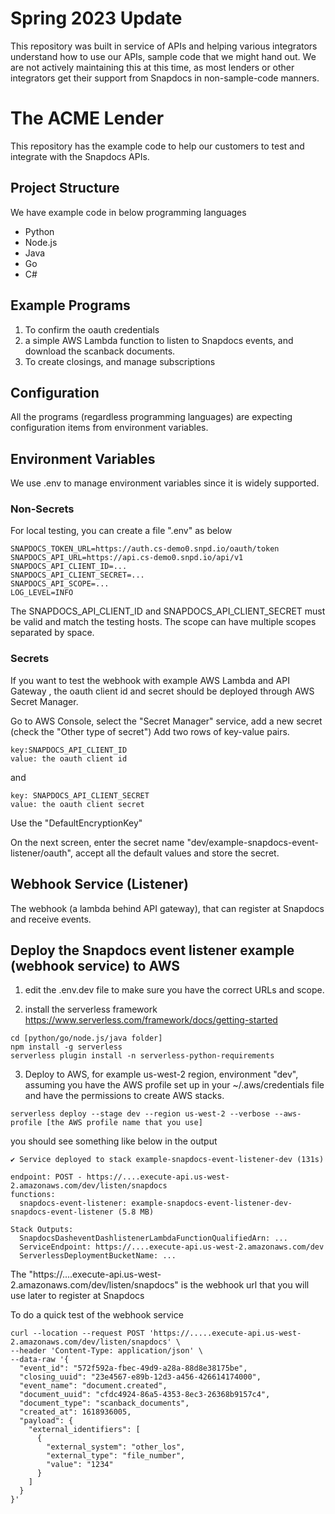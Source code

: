 # Spring 2023 Update
This repository was built in service of APIs and helping various integrators understand how to use our APIs, sample code that we might hand out.  We are not actively maintaining this at this time, as most lenders or other integrators get their support from Snapdocs in non-sample-code manners.

# The ACME Lender

This repository has the example code to help our customers to test and integrate with the Snapdocs APIs.

## Project Structure

We have example code in below programming languages

* Python
* Node.js
* Java
* Go
* C#

## Example Programs

1. To confirm the oauth credentials
2. a simple AWS Lambda function to listen to Snapdocs events, and download the scanback documents.
3. To create closings, and manage subscriptions

## Configuration

All the programs (regardless programming languages) are expecting configuration items from environment variables.

## Environment Variables
We use .env to manage environment variables since it is widely supported.

### Non-Secrets
For local testing, you can create a file ".env" as below

````
SNAPDOCS_TOKEN_URL=https://auth.cs-demo0.snpd.io/oauth/token
SNAPDOCS_API_URL=https://api.cs-demo0.snpd.io/api/v1
SNAPDOCS_API_CLIENT_ID=...
SNAPDOCS_API_CLIENT_SECRET=...
SNAPDOCS_API_SCOPE=...
LOG_LEVEL=INFO
````
The SNAPDOCS_API_CLIENT_ID and SNAPDOCS_API_CLIENT_SECRET must be valid and match the testing hosts.
The scope can have multiple scopes separated by space.

### Secrets

If you want to test the webhook with example AWS Lambda and API Gateway , the oauth client id and secret should be deployed through AWS Secret Manager.

Go to AWS Console, select the "Secret Manager" service, add a new secret (check the "Other type of secret")
Add two rows of key-value pairs.
````
key:SNAPDOCS_API_CLIENT_ID
value: the oauth client id
````
and
````
key: SNAPDOCS_API_CLIENT_SECRET
value: the oauth client secret
````
Use the "DefaultEncryptionKey"

On the next screen, enter the secret name "dev/example-snapdocs-event-listener/oauth", accept all the default values and store the secret.


## Webhook Service (Listener)

The webhook (a lambda behind API gateway), that  can register at Snapdocs and receive events.


## Deploy the Snapdocs event listener example (webhook service) to AWS

1. edit the .env.dev file to make sure you have the correct URLs and scope.

2. install the serverless framework https://www.serverless.com/framework/docs/getting-started

````
cd [python/go/node.js/java folder]
npm install -g serverless
serverless plugin install -n serverless-python-requirements
````

3. Deploy to AWS, for example us-west-2 region, environment "dev", assuming you have the AWS profile set up in your ~/.aws/credentials file and have the permissions to create AWS stacks.

````
serverless deploy --stage dev --region us-west-2 --verbose --aws-profile [the AWS profile name that you use]
````

you should see something like below in the output
````
✔ Service deployed to stack example-snapdocs-event-listener-dev (131s)

endpoint: POST - https://....execute-api.us-west-2.amazonaws.com/dev/listen/snapdocs
functions:
  snapdocs-event-listener: example-snapdocs-event-listener-dev-snapdocs-event-listener (5.8 MB)

Stack Outputs:
  SnapdocsDasheventDashlistenerLambdaFunctionQualifiedArn: ...
  ServiceEndpoint: https://....execute-api.us-west-2.amazonaws.com/dev
  ServerlessDeploymentBucketName: ...

````

The "https://....execute-api.us-west-2.amazonaws.com/dev/listen/snapdocs" is the webhook url that you will use
later to register at Snapdocs

To do a quick test of the webhook service

````
curl --location --request POST 'https://.....execute-api.us-west-2.amazonaws.com/dev/listen/snapdocs' \
--header 'Content-Type: application/json' \
--data-raw '{
  "event_id": "572f592a-fbec-49d9-a28a-88d8e38175be",
  "closing_uuid": "23e4567-e89b-12d3-a456-426614174000",
  "event_name": "document.created",
  "document_uuid": "cfdc4924-86a5-4353-8ec3-26368b9157c4",
  "document_type": "scanback_documents",
  "created_at": 1618936005,
  "payload": {
    "external_identifiers": [
      {
        "external_system": "other_los",
        "external_type": "file_number",
        "value": "1234"
      }
    ]
  }
}'
````

